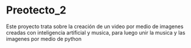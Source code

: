 # Preotecto_2
Este proyecto trata sobre la creación de un video por medio de imagenes creadas con inteligencia artificial y musica, para luego unir la musica y las imagenes por medio de python 
